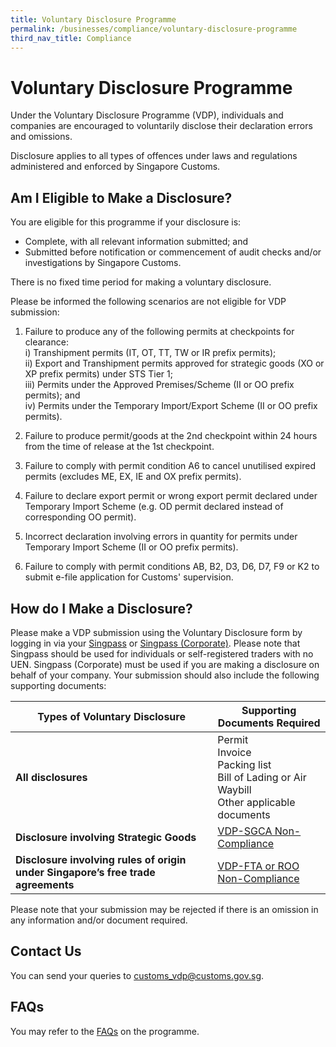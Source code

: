 ```yaml
---
title: Voluntary Disclosure Programme
permalink: /businesses/compliance/voluntary-disclosure-programme
third_nav_title: Compliance
---
```


# Voluntary Disclosure Programme

Under the Voluntary Disclosure Programme (VDP), individuals and companies are encouraged to voluntarily disclose their declaration errors and omissions.

Disclosure applies to all types of offences under laws and regulations administered and enforced by Singapore Customs.

## Am I Eligible to Make a Disclosure?

You are eligible for this programme if your disclosure is:

- Complete, with all relevant information submitted; and
- Submitted before notification or commencement of audit checks and/or investigations by Singapore Customs.

There is no fixed time period for making a voluntary disclosure.

Please be informed the following scenarios are not eligible for VDP submission:<br>
  1)	Failure to produce any of the following permits at checkpoints for clearance:<br>
      i)	Transhipment permits (IT, OT, TT, TW or IR prefix permits);<br>
      ii)	Export and Transhipment permits approved for strategic goods (XO or XP prefix permits) under STS Tier 1;<br>
      iii)	Permits under the Approved Premises/Scheme (II or OO prefix permits); and<br>
      iv)	Permits under the Temporary Import/Export Scheme (II or OO prefix permits).

  2)	Failure to produce permit/goods at the 2nd checkpoint within 24 hours from the time of release at the 1st checkpoint.

  3)	Failure to comply with permit condition A6 to cancel unutilised expired permits (excludes ME, EX, IE and OX prefix permits).
 
  4)	Failure to declare export permit or wrong export permit declared under Temporary Import Scheme (e.g. OD permit declared instead of corresponding OO permit).
 
  5)	Incorrect declaration involving errors in quantity for permits under Temporary Import Scheme (II or OO prefix permits).
 
  6)	Failure to comply with permit conditions AB, B2, D3, D6, D7, F9 or K2 to submit e-file application for Customs' supervision.

## How do I Make a Disclosure?

Please make a VDP submission using the Voluntary Disclosure form by logging in via your [Singpass](https://form.gov.sg/5f43857c9abaf400115f7194) or [Singpass (Corporate)](https://form.gov.sg/5cc8267f09313a001745d0eb). Please note that Singpass should be used for individuals or self-registered traders with no UEN. Singpass (Corporate) must be used if you are making a disclosure on behalf of your company. Your submission should also include the following supporting documents:

| Types of Voluntary Disclosure | Supporting Documents Required |
|--|--|
| **All disclosures** | Permit <br>   Invoice <br>  Packing list <br>  Bill of Lading or Air Waybill <br>   Other applicable documents |
| **Disclosure involving Strategic Goods** | [VDP-SGCA Non-Compliance](/documents/businesses/VDP-SGC-non-compliance.doc) |
| **Disclosure involving rules of origin under Singapore’s free trade agreements** | [VDP-FTA or ROO Non-Compliance](/documents/businesses/VDP-FTA-ROO-non-compliance.doc) |

Please note that your submission may be rejected if there is an omission in any information and/or document required.

## Contact Us

You can send your queries to  [customs_vdp@customs.gov.sg](mailto:customs_vdp@customs.gov.sg).

## FAQs

You may refer to the  [FAQs](https://va.ecitizen.gov.sg/cfp/CustomerPages/Customs/explorefaq.aspx) on the programme.
